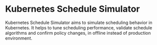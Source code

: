 # Kubernetes Schedule Simulator
Kubernetes Schedule Simulator aims to simulate scheduling behavior in Kubernetes. It helps to tune scheduling performance, validate schedule algorithms and confirm policy changes, in offline instead of production environment.



